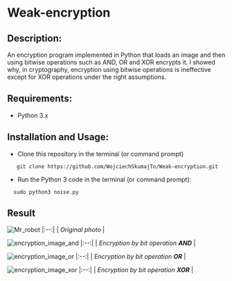 # Weak-encryption

## Description: 

An encryption program implemented in Python that loads an image and then using bitwise
operations such as AND, OR and XOR encrypts it. I showed why, in cryptography, encryption using
bitwise operations is ineffective except for XOR operations under the right assumptions.

## Requirements:
- Python 3.x

## Installation and Usage:
- Clone this repository in the terminal (or command prompt)
```shell
   git clone https://github.com/WojciechSkumajTo/Weak-encryption.git
```
- Run the Python 3 code in the terminal (or command prompt):
```shell
  sudo python3 noise.py
```
## Result 
![Mr_robot](https://user-images.githubusercontent.com/70896562/220156051-6bfcc731-2844-45a1-9e0c-c48f1a085c93.png)
|:--:| 
| *Original photo* |

![encryption_image_and](https://user-images.githubusercontent.com/70896562/220155348-6335d222-9a77-448d-ab1b-694ade80d98d.png)
|:--:| 
| *Encryption by bit operation **AND*** |

![encryption_image_or](https://user-images.githubusercontent.com/70896562/220155888-83a70c2b-1612-40eb-9b4a-ef7d9d39ed6e.png)
|:--:| 
| *Encryption by bit operation **OR*** |

![encryption_image_xor](https://user-images.githubusercontent.com/70896562/220155979-4edbe020-9cd4-49c1-a701-8ad864f31a7f.png)
|:--:| 
| *Encryption by bit operation **XOR*** |
